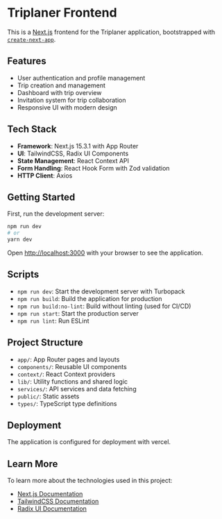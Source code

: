 # Triplaner Frontend

This is a [Next.js](https://nextjs.org) frontend for the Triplaner application, bootstrapped with [`create-next-app`](https://nextjs.org/docs/app/api-reference/cli/create-next-app).

## Features

- User authentication and profile management
- Trip creation and management
- Dashboard with trip overview
- Invitation system for trip collaboration
- Responsive UI with modern design

## Tech Stack

- **Framework**: Next.js 15.3.1 with App Router
- **UI**: TailwindCSS, Radix UI Components
- **State Management**: React Context API
- **Form Handling**: React Hook Form with Zod validation
- **HTTP Client**: Axios

## Getting Started

First, run the development server:

```bash
npm run dev
# or
yarn dev
```

Open [http://localhost:3000](http://localhost:3000) with your browser to see the application.

## Scripts

- `npm run dev`: Start the development server with Turbopack
- `npm run build`: Build the application for production
- `npm run build:no-lint`: Build without linting (used for CI/CD)
- `npm run start`: Start the production server
- `npm run lint`: Run ESLint

## Project Structure

- `app/`: App Router pages and layouts
- `components/`: Reusable UI components
- `context/`: React Context providers
- `lib/`: Utility functions and shared logic
- `services/`: API services and data fetching
- `public/`: Static assets
- `types/`: TypeScript type definitions

## Deployment

The application is configured for deployment with vercel.

## Learn More

To learn more about the technologies used in this project:

- [Next.js Documentation](https://nextjs.org/docs)
- [TailwindCSS Documentation](https://tailwindcss.com/docs)
- [Radix UI Documentation](https://www.radix-ui.com/docs)
